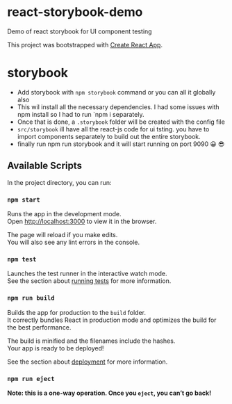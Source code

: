 # react-storybook-demo
Demo of react storybook for UI component testing

This project was bootstrapped with [Create React App](https://github.com/facebook/create-react-app).

# storybook

- Add storybook with `npm storybook` command or you can all it globally also
- This wil install all the necessary dependencies. I had some issues with npm install so I had to run `npm i   separately.
- Once that is done, a `.storybook` folder will be created with the config file
- `src/storybook` ill have all the react-js code for ui tsting. you have to import components separately to build out the entire storybook.
- finally run npm run storybook and it will start running on port 9090 😀 😎 

## Available Scripts

In the project directory, you can run:

### `npm start`

Runs the app in the development mode.<br>
Open [http://localhost:3000](http://localhost:3000) to view it in the browser.

The page will reload if you make edits.<br>
You will also see any lint errors in the console.

### `npm test`

Launches the test runner in the interactive watch mode.<br>
See the section about [running tests](https://facebook.github.io/create-react-app/docs/running-tests) for more information.

### `npm run build`

Builds the app for production to the `build` folder.<br>
It correctly bundles React in production mode and optimizes the build for the best performance.

The build is minified and the filenames include the hashes.<br>
Your app is ready to be deployed!

See the section about [deployment](https://facebook.github.io/create-react-app/docs/deployment) for more information.

### `npm run eject`

**Note: this is a one-way operation. Once you `eject`, you can’t go back!**

